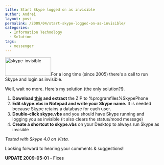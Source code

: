 ```yaml
---
title: Start Skype logged on as invisible
author: Andrei
layout: post
permalink: /2009/04/start-skype-logged-on-as-invisible/
categories:
  - Information Technology
  - Solution
tags:
  - messenger
---
```

[<img class="alignright size-full wp-image-823" title="skype-invisible" src="http://blog.andreineculau.com/wp-content/uploads/2009/04/skype-invisible.png" alt="skype-invisible" width="150" height="60" />][1]For a long time (since 2005) there's a call to run Skype and login as invisible.

Well, wait no more. Here's my solution (the only solution?!).

1.  **Download **[**this**][2]** and extract** the ZIP to %programfiles%SkypePhone
2.  **Edit skype.vbs in Notepad and write your Skype name.** It is needed because Skype retains a database for each user.
3.  **Double-click skype.vbs** and you should have Skype running and logging you as invisible (it also clears the status/mood message)
4.  **Create a shortcut to skype.vbs** on your Desktop to always run Skype as invisible

*Tested with Skype 4.0 on Vista.*

Looking forward to hearing your comments & suggestions!

**UPDATE 2009-05-01** - Fixes

 [1]: http://blog.andreineculau.com/wp-content/uploads/2009/04/skype-invisible.png
 [2]: http://files.andreineculau.com/projects/start-skype-invisible/start-skype-invisible.zip